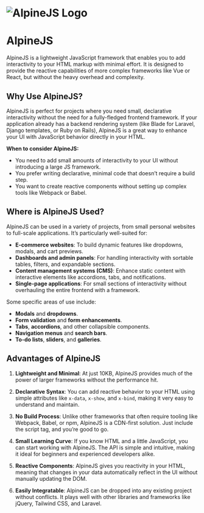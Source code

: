 # ![AlpineJS Logo](https://raw.githubusercontent.com/alpinejs/alpine/HEAD/.github/assets/logo.svg)

# AlpineJS

AlpineJS is a lightweight JavaScript framework that enables you to add interactivity to your HTML markup with minimal effort. It is designed to provide the reactive capabilities of more complex frameworks like Vue or React, but without the heavy overhead and complexity.

## Why Use AlpineJS?

AlpineJS is perfect for projects where you need small, declarative interactivity without the need for a fully-fledged frontend framework. If your application already has a backend rendering system (like Blade for Laravel, Django templates, or Ruby on Rails), AlpineJS is a great way to enhance your UI with JavaScript behavior directly in your HTML.

**When to consider AlpineJS:**
- You need to add small amounts of interactivity to your UI without introducing a large JS framework.
- You prefer writing declarative, minimal code that doesn’t require a build step.
- You want to create reactive components without setting up complex tools like Webpack or Babel.

## Where is AlpineJS Used?

AlpineJS can be used in a variety of projects, from small personal websites to full-scale applications. It’s particularly well-suited for:

- **E-commerce websites**: To build dynamic features like dropdowns, modals, and cart previews.
- **Dashboards and admin panels**: For handling interactivity with sortable tables, filters, and expandable sections.
- **Content management systems (CMS)**: Enhance static content with interactive elements like accordions, tabs, and notifications.
- **Single-page applications**: For small sections of interactivity without overhauling the entire frontend with a framework.
  
Some specific areas of use include:
- **Modals** and **dropdowns**.
- **Form validation** and **form enhancements**.
- **Tabs**, **accordions**, and other collapsible components.
- **Navigation menus** and **search bars**.
- **To-do lists**, **sliders**, and **galleries**.

## Advantages of AlpineJS

1. **Lightweight and Minimal**: At just 10KB, AlpineJS provides much of the power of larger frameworks without the performance hit.
   
2. **Declarative Syntax**: You can add reactive behavior to your HTML using simple attributes like `x-data`, `x-show`, and `x-bind`, making it very easy to understand and maintain.

3. **No Build Process**: Unlike other frameworks that often require tooling like Webpack, Babel, or npm, AlpineJS is a CDN-first solution. Just include the script tag, and you’re good to go.

4. **Small Learning Curve**: If you know HTML and a little JavaScript, you can start working with AlpineJS. The API is simple and intuitive, making it ideal for beginners and experienced developers alike.

5. **Reactive Components**: AlpineJS gives you reactivity in your HTML, meaning that changes in your data automatically reflect in the UI without manually updating the DOM.

6. **Easily Integratable**: AlpineJS can be dropped into any existing project without conflicts. It plays well with other libraries and frameworks like jQuery, Tailwind CSS, and Laravel.


